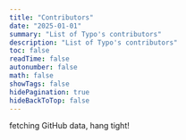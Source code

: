 ```yaml
---
title: "Contributors"
date: "2025-01-01"
summary: "List of Typo's contributors"
description: "List of Typo's contributors"
toc: false
readTime: false
autonumber: false
math: false
showTags: false
hidePagination: true
hideBackToTop: false
---
```


<div id="loading-message">fetching GitHub data, hang tight!</div>

<div id="content" style="display: none;">
  Typo is currently on release <a href="https://github.com/tomfran/typo/releases/latest"><span id="release-number">...</span></a>, with <span id="star-count">over 300</span> stars on Github, and <span id="contributors-count">over 20</span> contributors:

  <ul id="contributors-list" style="list-style-type: none; padding: 0; margin-top: 2rem"></ul>
</div>

<script>
  async function fetchGitHubData() {
    const cacheKey = "githubData";
    const cacheExpiryKey = "githubDataExpiry";
    const cacheExpiryTime = 3600 * 1000; // 1 hour in milliseconds

    const cachedData = localStorage.getItem(cacheKey);
    const cachedExpiry = localStorage.getItem(cacheExpiryKey);
    const now = new Date().getTime();

    if (cachedData && cachedExpiry && now < cachedExpiry) {
      const { starCount, contributors, latestRelease } = JSON.parse(cachedData);
      updateUI(starCount, contributors, latestRelease);
      return;
    }

    try {
      const [repoRes, releaseRes, contributorsRes] = await Promise.all([
        fetch("https://api.github.com/repos/tomfran/typo"),
        fetch("https://api.github.com/repos/tomfran/typo/releases/latest"),
        fetch("https://api.github.com/repos/tomfran/typo/contributors")
      ]);

      const [repoData, releaseData, contributors] = await Promise.all([
        repoRes.json(),
        releaseRes.json(),
        contributorsRes.json()
      ]);

      const starCount = repoData.stargazers_count;
      const latestRelease = releaseData.name;

      localStorage.setItem(cacheKey, JSON.stringify({ starCount, contributors, latestRelease }));
      localStorage.setItem(cacheExpiryKey, now + cacheExpiryTime);

      console.log(releaseData)

      updateUI(starCount, contributors, latestRelease);
    } catch (error) {
      console.error("Error fetching GitHub data:", error);
      document.getElementById("star-count").textContent = "Failed to fetch star count.";
      document.getElementById("contributors-count").textContent = "Failed to fetch contributors.";
      document.getElementById("release-number").textContent = "Failed to fetch release.";
    }
  }

  function updateUI(starCount, contributors, latestRelease) {
    document.getElementById("loading-message").style.display = "none";
    document.getElementById("content").style.display = "block";

    document.getElementById("release-number").innerHTML = `${latestRelease}`;
    document.getElementById("star-count").textContent = `${starCount}`;
    document.getElementById("contributors-count").textContent = `${contributors.length}`;

    const contributorsList = document.getElementById("contributors-list");
    contributorsList.innerHTML = "";

    contributors.forEach(contributor => {
      const listItem = document.createElement("li");
      listItem.style.marginBottom = ".5rem";
      listItem.innerHTML = `
        <span style="display: flex; align-items: bottom;">
          <img src="${contributor.avatar_url}" alt="${contributor.login}" width="30" height="30" style="margin-right: 10px; border-radius: 50%;">
          <a href="${contributor.html_url}">${contributor.login}</a>&nbsp;- ${contributor.contributions}
        </span>
      `;
      contributorsList.appendChild(listItem);
    });
  }

  fetchGitHubData();
</script>
